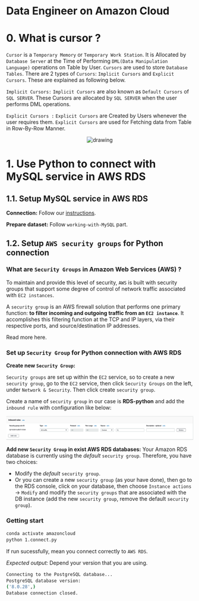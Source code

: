 # Data Engineer on Amazon Cloud

# 0. What is cursor ?
`Cursor` is a `Temporary Memory` or `Temporary Work Station`. It is Allocated by `Database Server` at the Time of Performing `DML(Data Manipulation Language)` operations on Table by User. `Cursors` are used to store `Database Tables`. There are 2 types of `Cursors`: `Implicit Cursors` and `Explicit Cursors`. These are explained as following below.

`Implicit Cursors:`
`Implicit Cursors` are also known as `Default Cursors` of `SQL SERVER`. These Cursors are allocated by `SQL SERVER` when the user performs DML operations.

`Explicit Cursors :`
`Explicit Cursors` are Created by Users whenever the user requires them. `Explicit Cursors` are used for Fetching data from Table in Row-By-Row Manner.

<p align = "center">
    <img src="https://runestone.academy/ns/books/published/py4e-int/_images/cursor.svg" alt="drawing"/>
</p>

# 1. Use Python to connect with MySQL service in AWS RDS 
## 1.1. Setup MySQL service in AWS RDS

**Connection:**
Follow our [instructions](https://docs.google.com/presentation/d/1s8ZW-aKP_fAm28bbVhN4yDjD3ZacQyul/edit?usp=sharing&ouid=103057077167517333764&rtpof=true&sd=true).

**Prepare dataset:**
Follow `working-with-MySQL` part.

## 1.2. Setup `AWS security groups` for Python connection
### What are `Security Groups` in Amazon Web Services (AWS) ?
To maintain and provide this level of security, `AWS` is built with security groups that support some degree of control of network traffic associated with `EC2 instances`.

A `security group` is an AWS firewall solution that performs one primary function: **to filter incoming and outgoing traffic from an `EC2 instance`**. It accomplishes this filtering function at the TCP and IP layers, via their respective ports, and source/destination IP addresses.

Read more here.

### Set up `Security Group` for Python connection with AWS RDS
**Create new `Security Group`:**

`Security groups` are set up within the `EC2` service, so to create a new `security group`, go to the `EC2` service, then click `Security Groups` on the left, under `Network & Security`. Then click create `security group`. 

Create a name of `security group` in our case is **RDS-python** and add the `inbound rule` with configuration like below:

<p align = "center">
    <img src="https://github.com/DatacollectorVN/Data-Engineer-on-cloud/blob/master/public-imgs/inbound_rules_sec_group.png?raw=true" alt="drawing"/>
</p>

**Add new `Security Group` in exist AWS RDS databases:**
Your Amazon RDS database is currently using the *default* `security group`. Therefore, you have two choices:

- Modify the *default* `security group`.
- Or you can create a new `security group` (as your have done), then go to the RDS console, click on your database, then choose `Instance actions` -> `Modify` and modify the `security groups` that are associated with the DB instance (add the new `security group`, remove the default `security group`).

### Getting start
```bash
conda activate amazoncloud
python 1.connect.py
```
If run sucessfully, mean you connect correctly to `AWS RDS`.

*Expected output:* Depend your version that you are using.
```bash
Connecting to the PostgreSQL database...
PostgreSQL database version:
('8.0.28',)
Database connection closed.
```
